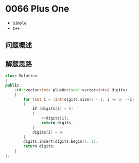 # 0066 Plus One

- `Simple`
- `C++`

## 问题概述


## 解题思路



``` C++
class Solution
{
public:
	std::vector<int> plusOne(std::vector<int>& digits)
	{
		for (int i = (int)digits.size() - 1; i >= 0; --i)
		{
			if (digits[i] < 9)
			{
				++digits[i];
				return digits;
			}
			digits[i] = 0;
		}
		digits.insert(digits.begin(), 1);
		return digits;
	}
};
```


